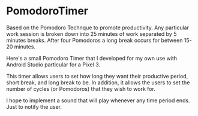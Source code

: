 # PomodoroTimer

Based on the Pomodoro Technque to promote productivity. Any particular work session is broken down into 25 minutes of work separated by 5 minutes breaks. After four Pomodoros a long break occurs for between 15-20 minutes.

Here's a small Pomodoro Timer that I developed for my own use with Android Studio particular for a Pixel 3.

This timer allows users to set how long they want their productive period, short break, and long break to be. In addition, it allows the users to set the number of cycles (or Pomodoros) that they wish to work for.

I hope to implement a sound that will play whenever any time period ends. Just to notify the user.
